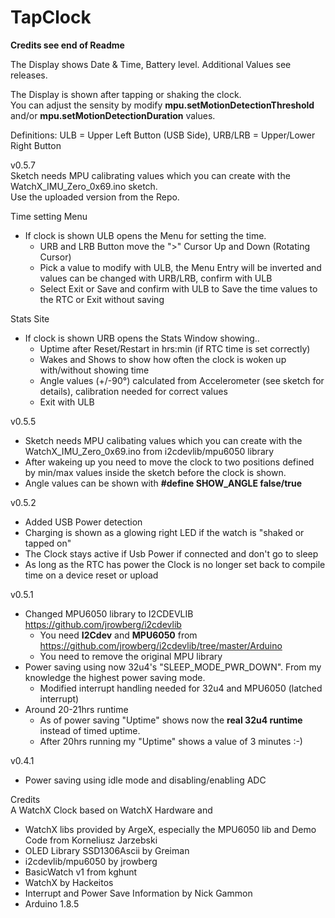 # TapClock
**Credits see end of Readme**

The Display shows Date & Time, Battery level. Additional Values see releases.  
  
The Display is shown after tapping or shaking the clock.  
You can adjust the sensity by modify **mpu.setMotionDetectionThreshold** and/or **mpu.setMotionDetectionDuration** values.  
    
Definitions: ULB = Upper Left Button (USB Side), URB/LRB = Upper/Lower Right Button  
  
v0.5.7  
Sketch needs MPU calibrating values which you can create with the WatchX_IMU_Zero_0x69.ino sketch.  
Use the uploaded version from the Repo.  
  
Time setting Menu
* If clock is shown ULB opens the Menu for setting the time.
  * URB and LRB Button move the ">" Cursor Up and Down (Rotating Cursor)
  * Pick a value to modify with ULB, the Menu Entry will be inverted and values can be changed with URB/LRB, confirm with ULB
  * Select Exit or Save and confirm with ULB to Save the time values to the RTC or Exit without saving
  
Stats Site
* If clock is shown URB opens the Stats Window showing..
  * Uptime after Reset/Restart in hrs:min (if RTC time is set correctly)
  * Wakes and Shows to show how often the clock is woken up with/without showing time
  * Angle values (+/-90°) calculated from Accelerometer (see sketch for details), calibration needed for correct values
  * Exit with ULB
  
v0.5.5
* Sketch needs MPU calibating values which you can create with the WatchX_IMU_Zero_0x69.ino from i2cdevlib/mpu6050 library
* After wakeing up you need to move the clock to two positions defined by min/max values inside the sketch before the clock is shown.
* Angle values can be shown with **#define SHOW_ANGLE  false/true**

v0.5.2
* Added USB Power detection  
* Charging is shown as a glowing right LED if the watch is "shaked or tapped on"  
* The Clock stays active if Usb Power if connected and don't go to sleep
* As long as the RTC has power the Clock is no longer set back to compile time on a device reset or upload  

v0.5.1
* Changed MPU6050 library to I2CDEVLIB https://github.com/jrowberg/i2cdevlib 
  * You need **I2Cdev** and **MPU6050** from https://github.com/jrowberg/i2cdevlib/tree/master/Arduino 
  * You need to remove the original MPU library
* Power saving using now 32u4's "SLEEP_MODE_PWR_DOWN". From my knowledge the highest power saving mode.
  * Modified interrupt handling needed for 32u4 and MPU6050 (latched interrupt)  
* Around 20-21hrs runtime
  * As of power saving "Uptime" shows now the **real 32u4 runtime** instead of timed uptime.  
  * After 20hrs running my "Uptime" shows a value of 3 minutes :-)  
  
v0.4.1  
* Power saving using idle mode and disabling/enabling ADC  
  
Credits  
A WatchX Clock based on WatchX Hardware and
* WatchX libs provided by ArgeX, especially the MPU6050 lib and Demo Code from Korneliusz Jarzebski
* OLED Library SSD1306Ascii by Greiman
* i2cdevlib/mpu6050 by jrowberg
* BasicWatch v1 from kghunt
* WatchX by Hackeitos
* Interrupt and Power Save Information by Nick Gammon
* Arduino 1.8.5
